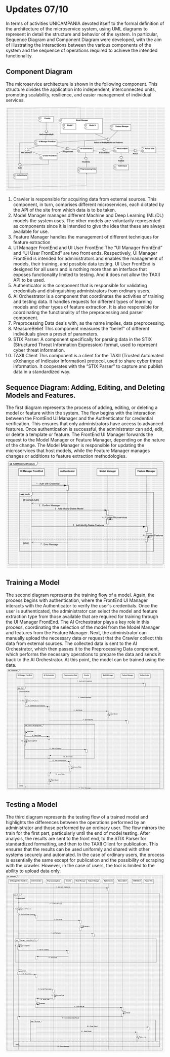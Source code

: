 # Updates 07/10

In terms of activities UNICAMPANIA devoted itself to the formal definition of the architecture of the microservice system, using UML diagrams to represent in detail the structure and behavior of the system. In particular, Sequence Diagram and Component Diagram were developed, with the aim of illustrating the interactions between the various components of the system and the sequence of operations required to achieve the intended functionality.

## Component Diagram
The microservice architecture is shown in the following component. This structure divides the application into independent, interconnected units, promoting scalability, resilience, and easier management of individual services.

![Descrizione dell'immagine](./docs/UML/Component.png)
1. Crawler is responsible for acquiring data from external sources. This component, in turn, comprises different microservices, each dictated by the API of the site from which data is to be taken.
2. Model Manager manages different Machine and Deep Learning (ML/DL) models the system uses. The other models are voluntarily represented as components since it is intended to give the idea that these are always available for use. 
3. Feature Manager handles the management of different techniques for feature extraction
4. UI Manager FrontEnd and UI User FrontEnd The “UI Manager FrontEnd” and “UI User FrontEnd” are two front ends. Respectively, UI Manager FrontEnd is intended for administrators and enables the management of models, their training, and possible data testing. UI User FrontEnd is designed for all users and is nothing more than an interface that exposes functionality limited to testing. And it does not allow the TAXII API to be used. 
5. Authenticator is the component that is responsible for validating credentials and distinguishing administrators from ordinary users. 
6. AI Orchestrator is a component that coordinates the activities of training and testing data. It handles requests for different types of learning models and other types of feature extraction. It is also responsible for coordinating the functionality of the preprocessing and parser component.
7. Preprocessing Data deals with, as the name implies, data preprocessing. 
8. MeasureBelief This component measures the “belief” of different individuals given a preset of parameters.
9. STIX Parser: A component specifically for parsing data in the STIX (Structured Threat Information Expression) format, used to represent cyber threat information.
10. TAXII Client This component is a client for the TAXII (Trusted Automated eXchange of Indicator Information) protocol, used to share cyber threat information. It cooperates with the “STIX Parser” to capture and publish data in a standardized way.

## Sequence Diagram: Adding, Editing, and Deleting Models and Features.
The first diagram represents the process of adding, editing, or deleting a model or feature within the system. The flow begins with the interaction between the FrontEnd UI Manager and the Authenticator for credential verification. This ensures that only administrators have access to advanced features. Once authentication is successful, the administrator can add, edit, or delete a template or feature. The FrontEnd UI Manager forwards the request to the Model Manager or Feature Manager, depending on the nature of the change. The Model Manager is responsible for updating the microservices that host models, while the Feature Manager manages changes or additions to feature extraction methodologies.
![Sequence Edit Add and Remove Model](./docs/UML/SeqEditModel.png)

## Training a Model
The second diagram represents the training flow of a model. Again, the process begins with authentication, where the FrontEnd UI Manager interacts with the Authenticator to verify the user's credentials. Once the user is authenticated, the administrator can select the model and feature extraction type from those available that are required for training through the UI Manager FrontEnd. The AI Orchestrator plays a key role in this process, coordinating the selection of the model from the Model Manager and features from the Feature Manager. Next, the administrator can manually upload the necessary data or request that the Crawler collect this data from external sources. The collected data is sent to the AI Orchestrator, which then passes it to the Preprocessing Data component, which performs the necessary operations to prepare the data and sends it back to the AI Orchestrator. At this point, the model can be trained using the data. 
![Sequence Train Model](./docs/UML/SeqTrainModel.png)

## Testing a Model
The third diagram represents the testing flow of a trained model and highlights the differences between the operations performed by an administrator and those performed by an ordinary user. The flow mirrors the train for the first part, particularly until the end of model testing. After analysis, the results are sent to the front end, to the STIX Parser for standardized formatting, and then to the TAXII Client for publication. This ensures that the results can be used uniformly and shared with other systems securely and automated. In the case of ordinary users, the process is essentially the same except for publication and the possibility of scraping with the crawler. However, in the case of users, the tool is limited to the ability to upload data only.
![Seqence Test Model](./docs/UML/SeqTestModel.png)
